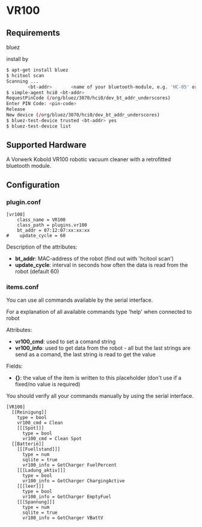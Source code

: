 # VR100

## Requirements

bluez

install by
```bash
$ apt-get install bluez
$ hcitool scan
Scanning ...
        <bt-addr>       <name of your bluetooth-module, e.g. 'HC-05' or custom>
$ simple-agent hci0 <bt-addr>
RequestPinCode (/org/bluez/3070/hci0/dev_bt_addr_underscores)
Enter PIN Code: <pin-code>
Release
New device (/org/bluez/3070/hci0/dev_bt_addr_underscores)
$ bluez-test-device trusted <bt-addr> yes
$ bluez-test-device list
```

## Supported Hardware

A Vorwerk Kobold VR100 robotic vacuum cleaner with a retrofitted bluetooth module.

## Configuration

### plugin.conf

```
[vr100]
    class_name = VR100
    class_path = plugins.vr100
    bt_addr = 07:12:07:xx:xx:xx
#    update_cycle = 60
```

Description of the attributes:

* __bt_addr__: MAC-address of the robot (find out with 'hcitool scan')
* __update_cycle__: interval in seconds how often the data is read from the robot (default 60)

### items.conf

You can use all commands available by the serial interface.

For a explanation of all available commands type 'help' when connected to robot

Attributes:
* __vr100_cmd__: used to set a comand string
* __vr100_info__: used to get data from the robot - all but the last strings are send as a comand, the last string is read to get the value
 
Fields:
* __{}__: the value of the item is written to this placeholder (don't use if a fixed/no value is required)

You should verify all your commands manually by using the serial interface.

```
[VR100]
  [[Reinigung]]
    type = bool
    vr100_cmd = Clean
    [[[Spot]]]
      type = bool
      vr100_cmd = Clean Spot
  [[Batterie]]
    [[[Fuellstand]]]
      type = num
      sqlite = true
      vr100_info = GetCharger FuelPercent
    [[[Ladung_aktiv]]]
      type = bool
      vr100_info = GetCharger ChargingActive
    [[[leer]]]
      type = bool
      vr100_info = GetCharger EmptyFuel
    [[[Spannung]]]
      type = num
      sqlite = true
      vr100_info = GetCharger VBattV
```
